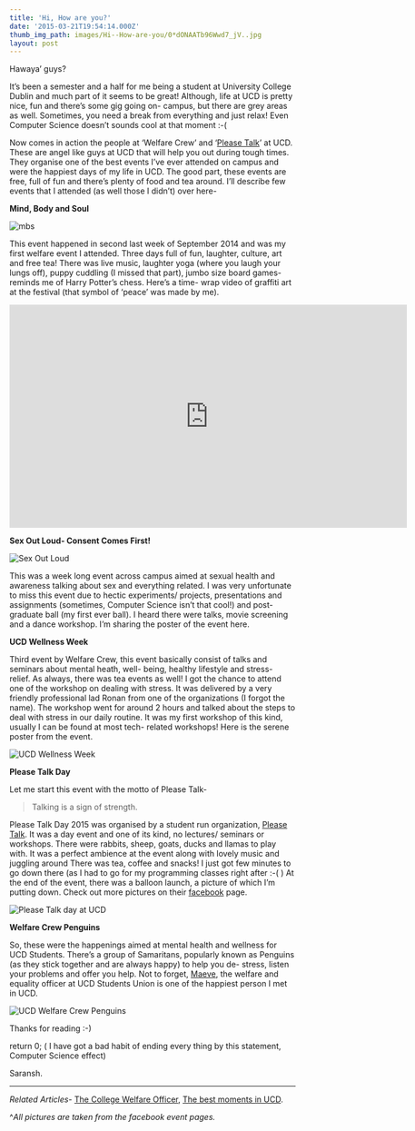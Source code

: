 ```yaml
---
title: 'Hi, How are you?'
date: '2015-03-21T19:54:14.000Z'
thumb_img_path: images/Hi--How-are-you/0*dONAATb96Wwd7_jV..jpg
layout: post
---
```

Hawaya’ guys?

It’s been a semester and a half for me being a student at University College Dublin and much part of it seems to be great! Although, life at UCD is pretty nice, fun and there’s some gig going on- campus, but there are grey areas as well. Sometimes, you need a break from everything and just relax! Even Computer Science doesn’t sounds cool at that moment :-(

Now comes in action the people at ‘Welfare Crew’ and ‘[Please Talk](http://pleasetalk.ie/)’ at UCD. These are angel like guys at UCD that will help you out during tough times. They organise one of the best events I’ve ever attended on campus and were the happiest days of my life in UCD. The good part, these events are free, full of fun and there’s plenty of food and tea around. I’ll describe few events that I attended (as well those I didn’t) over here-

**Mind, Body and Soul**

![mbs](/images/Hi--How-are-you/0*dONAATb96Wwd7_jV..jpg)

This event happened in second last week of September 2014 and was my first welfare event I attended. Three days full of fun, laughter, culture, art and free tea! There was live music, laughter yoga (where you laugh your lungs off), puppy cuddling (I missed that part), jumbo size board games- reminds me of Harry Potter’s chess. Here’s a time- wrap video of graffiti art at the festival (that symbol of ‘peace’ was made by me).

<iframe src="https://www.youtube.com/embed/8a84XEQX17w?feature=oembed" width="700" height="393" frameborder="0" scrolling="no"></iframe>

**Sex Out Loud- Consent Comes First!**

![Sex Out Loud](/images/Hi--How-are-you/0*PGYgkl0noaz-MTiU..jpg)

This was a week long event across campus aimed at sexual health and awareness talking about sex and everything related. I was very unfortunate to miss this event due to hectic experiments/ projects, presentations and assignments (sometimes, Computer Science isn’t that cool!) and post- graduate ball (my first ever ball). I heard there were talks, movie screening and a dance workshop. I’m sharing the poster of the event here.

**UCD Wellness Week**

Third event by Welfare Crew, this event basically consist of talks and seminars about mental heath, well- being, healthy lifestyle and stress- relief. As always, there was tea events as well! I got the chance to attend one of the workshop on dealing with stress. It was delivered by a very friendly professional lad Ronan from one of the organizations (I forgot the name). The workshop went for around 2 hours and talked about the steps to deal with stress in our daily routine. It was my first workshop of this kind, usually I can be found at most tech- related workshops! Here is the serene poster from the event.

![UCD Wellness Week](/images/Hi--How-are-you/0*nPsi-ikpO9s1BBoq..jpg)

**Please Talk Day**

Let me start this event with the motto of Please Talk-

> Talking is a sign of strength.

Please Talk Day 2015 was organised by a student run organization, [Please Talk](http://pleasetalk.ie/). It was a day event and one of its kind, no lectures/ seminars or workshops. There were rabbits, sheep, goats, ducks and llamas to play with. It was a perfect ambience at the event along with lovely music and juggling around There was tea, coffee and snacks! I just got few minutes to go down there (as I had to go for my programming classes right after :-( ) At the end of the event, there was a balloon launch, a picture of which I’m putting down. Check out more pictures on their [facebook](https://www.facebook.com/PleaseTalkUCD) page.

![Please Talk day at UCD](/images/Hi--How-are-you/0*zjFjNjFqc0BeRqsW..jpg)

**Welfare Crew Penguins**

So, these were the happenings aimed at mental health and wellness for UCD Students. There’s a group of Samaritans, popularly known as Penguins (as they stick together and are always happy) to help you de- stress, listen your problems and offer you help. Not to forget, [Maeve](https://twitter.com/MaeveDeSay), the welfare and equality officer at UCD Students Union is one of the happiest person I met in UCD.

![UCD Welfare Crew Penguins](/images/Hi--How-are-you/0*NYTilViSO8tJLFTh..jpg)

Thanks for reading :-)

return 0; ( I have got a bad habit of ending every thing by this statement, Computer Science effect)

Saransh.

* * *

*Related Articles-* [The College Welfare Officer](http://campus.ie/surviving-college/college-life/college-welfare-officer), [The best moments in UCD](http://campus.ie/surviving-college/college-news/best-moments-ucd-2014).

^*All pictures are taken from the facebook event pages.*
